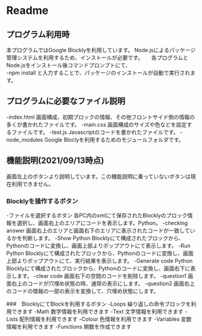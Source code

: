 # Readme

## プログラム利用時
本プログラムではGoogle Blocklyを利用しています。 
Node.jsによるパッケージ管理システムを利用するため、インストールが必要です。 　
各プログラムとNode.jsをインストール後コマンドプロンプトにて、  
-npm install
と入力することで、パッケージのインストールが自動で実行されます。

## プログラムに必要なファイル説明
-index.html
画面構成、初期ブロックの情報、その他フロントサイド側の情報の多くが書かれたファイルです。
-main.css
画面構成のサイズや色などを設定するファイルです。
-test.js
Javascriptのコードを書かれたファイルです。
-node_modules
Google Bloclyを利用するためのモジュールフォルダです。

## 機能説明(2021/09/13時点)
画面左上のボタンより説明しています。この機能説明に乗っていないボタンは現在利用できません。

### Blocklyを操作するボタン
-ファイルを選択するボタン
各PC内のxmlにて保存されたBlocklyのブロック情報を選択し、画面右上のエリアにコードを表示します。Python。
-checking answer
画面右上のエリアと画面右下のエリアに表示されたコードが一致しているかを判断します。
-Show Python
Blocklyにて構成されたブロックから、Pythonのコードに変換し、画面上部よりポップアウトにて表示します。
-Run Python
Blocklyにて構成されたブロックから、Pythonのコードに変換し、画面上部よりポップアウトにて、実行結果を表示します。
-Generate code Python
Blocklyにて構成されたブロックから、Pythonのコードに変換し、画面右下に表示します。
-clear code
画面右下の空間のコードを削除します。
-question1
画面右上のコードが穴埋め状態の時、通常の表示にします。
-question2
画面右上のコードの情報の一部の表示を変換して、穴埋め状態にします。

###　BlocklyにてBlockを利用するボタン
-Loops
繰り返しの命令ブロックを利用できます
-Math
数字情報を利用できます
-Text
文字情報を利用できます
-Lists
配列情報を利用できます
-Colour
色情報を利用できます
-Variables
変数情報を利用できます
-Functions
関数を作成できます
